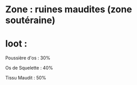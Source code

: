 # Zone : ruines maudites (zone soutéraine)

# loot : 
Poussière d'os : 30%

Os de Squelette : 40%

Tissu Maudit : 50%






